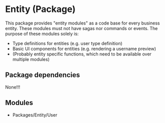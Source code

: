 # Entity (Package)
This package provides "entity modules" as a code base for every business entity.
These modules must not have sagas nor commands or events.
The purpose of these modules solely is:
- Type definitions for entities (e.g. user type definition)
- Basic UI components for entities (e.g. rendering a username preview)
- (Probably entity specific functions, which need to be available over multiple modules)

## Package dependencies 
None!!!

## Modules
- Packages/Entity/User